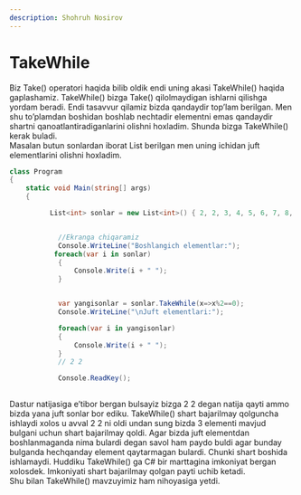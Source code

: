 ```yaml
---
description: Shohruh Nosirov
---
```


# TakeWhile
Biz Take() operatori haqida bilib oldik endi uning akasi TakeWhile() haqida gaplashamiz. TakeWhile() bizga Take() qilolmaydigan ishlarni qilishga yordam beradi. Endi tasavvur qilamiz bizda qandaydir top’lam berilgan. Men shu to’plamdan boshidan boshlab nechtadir elementni emas qandaydir shartni qanoatlantiradiganlarini olishni hoxladim. Shunda bizga TakeWhile()  kerak buladi.<br/>
Masalan butun sonlardan iborat List berilgan men uning ichidan juft elementlarini olishni hoxladim.

```csharp
class Program
{
    static void Main(string[] args)
    {

          List<int> sonlar = new List<int>() { 2, 2, 3, 4, 5, 6, 7, 8, 9, 10 };


            //Ekranga chiqaramiz
            Console.WriteLine("Boshlangich elementlar:");
           foreach(var i in sonlar)
            {
                Console.Write(i + " ");
            }


            var yangisonlar = sonlar.TakeWhile(x=>x%2==0);
            Console.WriteLine("\nJuft elementlari:");

            foreach(var i in yangisonlar)
            {
                Console.Write(i + " ");
            }
            // 2 2

            Console.ReadKey();
 

```
  
Dastur natijasiga e’tibor bergan bulsayiz bizga 2 2 degan natija qayti ammo bizda yana juft sonlar bor ediku. TakeWhile() shart bajarilmay qolguncha ishlaydi xolos u avval 2 2 ni oldi undan sung bizda 3 elementi mavjud bulgani uchun shart bajarilmay qoldi. Agar bizda juft elementdan boshlanmaganda nima bulardi degan savol ham paydo buldi agar bunday bulganda hechqanday element qaytarmagan bulardi. Chunki shart boshida ishlamaydi. Huddiku TakeWhile() ga C# bir marttagina imkoniyat bergan xolosdek. Imkoniyati shart bajarilmay qolgan payti uchib ketadi.<br/>
Shu bilan TakeWhile() mavzuyimiz ham nihoyasiga yetdi.





